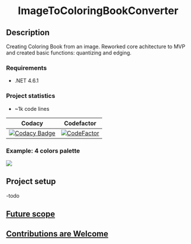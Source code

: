 <h1 align="center">ImageToColoringBookConverter</h1>

## Description
Creating Coloring Book from an image.
Reworked core achitecture to MVP and created basic functions: quantizing and edging.
### Requirements
- .NET 4.6.1
### Project statistics
- ~1k code lines

| Codacy | Codefactor |
| - | - |
| [![Codacy Badge](https://app.codacy.com/project/badge/Grade/4eefa7361864437382992be09a90c56b)](https://www.codacy.com/gh/KostinMichael/ImageToColoringBookConverter/dashboard?utm_source=github.com&amp;utm_medium=referral&amp;utm_content=KostinMichael/ImageToColoringBookConverter&amp;utm_campaign=Badge_Grade) | [![CodeFactor](https://www.codefactor.io/repository/github/kostinmichael/imagetocoloringbookconverter/badge)](https://www.codefactor.io/repository/github/kostinmichael/imagetocoloringbookconverter) |
### Example: 4 colors palette
<img src="https://user-images.githubusercontent.com/32095048/147881547-e018b03c-a82a-451f-8f8e-fe2892cce09e.png">

## Project setup
-todo
## [Future scope](https://github.com/KostinMichael/ImageToColoringBookConverter/issues?q=is%3Aopen+is%3Aissue+label%3Aenhancement)
## [Contributions are Welcome](https://github.com/KostinMichael/ImageToColoringBookConverter/blob/master/CONTRIBUTING.md)
